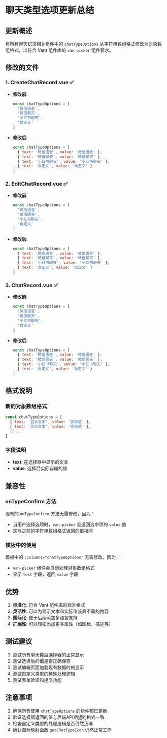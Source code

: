 # 聊天类型选项更新总结

## 更新概述
将所有聊天记录相关组件中的 `chatTypeOptions` 从字符串数组格式修改为对象数组格式，以符合 Vant 组件库的 `van-picker` 组件要求。

## 修改的文件

### 1. CreateChatRecord.vue ✅
- **修改前**:
  ```javascript
  const chatTypeOptions = [
    '微信语音',
    '微信聊天', 
    '小红书聊天',
    '自定义'
  ]
  ```
- **修改后**:
  ```javascript
  const chatTypeOptions = [
    { text: '微信语音', value: '微信语音' },
    { text: '微信聊天', value: '微信聊天' },
    { text: '小红书聊天', value: '小红书聊天' },
    { text: '自定义', value: '自定义' }
  ]
  ```

### 2. EditChatRecord.vue ✅
- **修改前**:
  ```javascript
  const chatTypeOptions = [
    '微信语音',
    '微信聊天', 
    '小红书聊天',
    '自定义'
  ]
  ```
- **修改后**:
  ```javascript
  const chatTypeOptions = [
    { text: '微信语音', value: '微信语音' },
    { text: '微信聊天', value: '微信聊天' },
    { text: '小红书聊天', value: '小红书聊天' },
    { text: '自定义', value: '自定义' }
  ]
  ```

### 3. ChatRecord.vue ✅
- **修改前**:
  ```javascript
  const chatTypeOptions = [
    '微信语音',
    '微信聊天', 
    '小红书聊天',
    '自定义'
  ]
  ```
- **修改后**:
  ```javascript
  const chatTypeOptions = [
    { text: '微信语音', value: '微信语音' },
    { text: '微信聊天', value: '微信聊天' },
    { text: '小红书聊天', value: '小红书聊天' },
    { text: '自定义', value: '自定义' }
  ]
  ```

## 格式说明

### 新的对象数组格式
```javascript
const chatTypeOptions = [
  { text: '显示文本', value: '实际值' },
  { text: '显示文本', value: '实际值' },
  // ...
]
```

### 字段说明
- **text**: 在选择器中显示的文本
- **value**: 选择后实际存储的值

## 兼容性

### onTypeConfirm 方法
现有的 `onTypeConfirm` 方法无需修改，因为：
- 当用户选择选项时，`van-picker` 会返回选中项的 `value` 值
- 这与之前的字符串数组格式返回的值相同

### 模板中的使用
模板中的 `:columns="chatTypeOptions"` 无需修改，因为：
- `van-picker` 组件会自动处理对象数组格式
- 显示 `text` 字段，返回 `value` 字段

## 优势

1. **标准化**: 符合 Vant 组件库的标准格式
2. **灵活性**: 可以为显示文本和实际值设置不同的内容
3. **国际化**: 便于后续添加多语言支持
4. **扩展性**: 可以轻松添加更多属性（如图标、描述等）

## 测试建议

1. 测试所有聊天类型选择器的正常显示
2. 测试选择后的值是否正确保存
3. 测试编辑页面加载现有数据时的显示
4. 测试自定义类型的特殊处理逻辑
5. 测试表单验证和提交功能

## 注意事项

1. 确保所有使用 `chatTypeOptions` 的组件都已更新
2. 验证选择器返回的值与后端API期望的格式一致
3. 检查自定义类型的处理逻辑是否仍然正确
4. 确认图标映射函数 `getChatTypeIcon` 仍然正常工作
